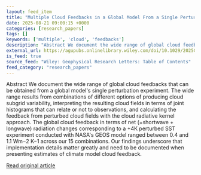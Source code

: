 ```yaml
---
layout: feed_item
title: "Multiple Cloud Feedbacks in a Global Model From a Single Perturbation Experiment"
date: 2025-08-21 09:00:15 +0000
categories: [research_papers]
tags: []
keywords: ['multiple', 'cloud', 'feedbacks']
description: "Abstract We document the wide range of global cloud feedbacks that can be obtained from a global model's single perturbation experiment"
external_url: https://agupubs.onlinelibrary.wiley.com/doi/10.1029/2025GL116120?af=R
is_feed: true
source_feed: "Wiley: Geophysical Research Letters: Table of Contents"
feed_category: "research_papers"
---
```


Abstract We document the wide range of global cloud feedbacks that can be obtained from a global model's single perturbation experiment. The wide range results from combinations of different options of producing cloud subgrid variability, interpreting the resulting cloud fields in terms of joint histograms that can relate or not to observations, and calculating the feedback from perturbed cloud fields with the cloud radiative kernel approach. The global cloud feedback in terms of net (=shortwave + longwave) radiation changes corresponding to a +4K perturbed SST experiment conducted with NASA's GEOS model ranged between 0.4 and 1.1 Wm−2 K−1 across our 15 combinations. Our findings underscore that implementation details matter greatly and need to be documented when presenting estimates of climate model cloud feedback.

[Read original article](https://agupubs.onlinelibrary.wiley.com/doi/10.1029/2025GL116120?af=R)
